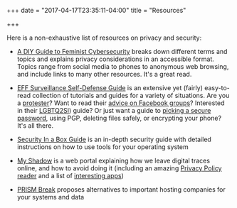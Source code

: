 +++
date = "2017-04-17T23:35:11-04:00"
title = "Resources"

+++

Here is a non-exhaustive list of resources on privacy and security:

* [A DIY Guide to Feminist Cybersecurity](https://hackblossom.org/cybersecurity/) breaks down different terms and topics and explains privacy considerations in an accessible format. Topics range from social media to phones to anonymous web browsing, and include links to many other resources. It's a great read.

* [EFF Surveillance Self-Defense Guide](https://ssd.eff.org/) is an extensive yet (fairly) easy-to-read collection of tutorials and guides for a variety of situations. Are you a [protester](https://ssd.eff.org/en/playlist/activist-or-protester)? Want to read their [advice on Facebook groups](https://ssd.eff.org/en/module/facebook-groups-reducing-risks)?  Interested in their [LGBTQ2SI](https://ssd.eff.org/en/playlist/lgbtq-youth)) guide? Or just want a guide to [picking a secure password](https://ssd.eff.org/en/module/creating-strong-passwords), using PGP, deleting files safely, or encrypting your phone? It's all there.   

* [Security In a Box Guide](https://securityinabox.org/) is an in-depth security guide with detailed instructions on how to use tools for your operating system

* [My Shadow](https://myshadow.org/) is a web portal explaining how we leave digital traces online, and how to avoid doing it (including an amazing [Privacy Policy reader](https://myshadow.org/lost-in-small-print/googles-privacy-policy) and a list of [interesting apps](https://myshadow.org/resources))

* [PRISM Break](https://prism-break.org/en/all/) proposes alternatives to important hosting companies for your systems and data
